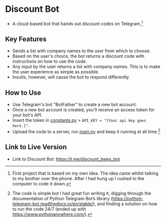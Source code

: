 # Discount Bot
- A cloud-based bot that hands out discount codes on Telegram.[^1]

## Key Features
- Sends a list with company names to the user from which to choose.
- Based on the user's choice, the bot returns a discount code with instructions on how to use the code.
- Any input by the user returns a list with company names. This is to make the user experience as simple as possible.
- Insults, however, will cause the bot to respond differently.

## How to Use
- Use Telegram's bot "BotFather" to create a new bot account.
- Once a new bot account is created, you'll receive an access token for your bot's API.
- Insert the token in [constants.py](https://github.com/Tomislav-Mi/DiscountBot/blob/main/constants.py) > ```API_KEY = "[Your api key goes here.]"```.
- Upload the code to a server, run [main.py](https://github.com/Tomislav-Mi/DiscountBot/blob/main/main.py) and keep it running at all time.[^2]

## Link to Live Version
- Link to Discount Bot: https://t.me/discount_beep_bot



[^1]: First project that is based on my own idea. The idea came whilst talking to my brother over the phone. After I had hung up I rushed to the computer to code it down. 
[^2]: The code is simple but I had great fun writing it, digging through the documentation of Python Telegram Bot’s library (https://python-telegram-bot.readthedocs.io/en/stable/), and finding a solution on how to run the code 24/7 (ended up with https://www.pythonanywhere.com/).
